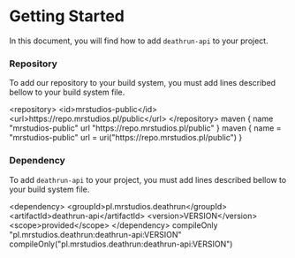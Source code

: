 # Getting Started
In this document, you will find how to add ``deathrun-api`` to your project.

### Repository
To add our repository to your build system, you must add lines described bellow to your build system file.

<tabs group="build-systems">

<tab title="Maven" group-key="maven">
    <code-block lang="xml">
        &#x3C;repository&#x3E;
            &#x3C;id&#x3E;mrstudios-public&#x3C;/id&#x3E;
            &#x3C;url&#x3E;https://repo.mrstudios.pl/public&#x3C;/url&#x3E;
        &#x3C;/repository&#x3E;
    </code-block>
</tab>

<tab title="Gradle (Groovy)" group-key="gradle-groovy">
    <code-block lang="groovy">
        maven {
            name "mrstudios-public"
            url "https://repo.mrstudios.pl/public"
        }
    </code-block>
</tab>

<tab title="Gradle (Kotlin)" group-key="gradle-kotlin">
    <code-block lang="kotlin">
        maven {
            name = "mrstudios-public"
            url = uri("https://repo.mrstudios.pl/public")
        }
    </code-block>
</tab>

</tabs>

### Dependency
To add ``deathrun-api`` to your project, you must add lines described bellow to your build system file. 

<tabs group="build-systems">

<tab title="Maven" group-key="maven">
    <code-block lang="xml">
        &#x3C;dependency&#x3E;
            &#x3C;groupId&#x3E;pl.mrstudios.deathrun&#x3C;/groupId&#x3E;
            &#x3C;artifactId&#x3E;deathrun-api&#x3C;/artifactId&#x3E;
            &#x3C;version&#x3E;VERSION&#x3C;/version&#x3E;
            &#x3C;scope&#x3E;provided&#x3C;/scope&#x3E;
        &#x3C;/dependency&#x3E;
    </code-block>
</tab>

<tab title="Gradle (Groovy)" group-key="gradle-groovy">
    <code-block lang="groovy">
        compileOnly "pl.mrstudios.deathrun:deathrun-api:VERSION"
    </code-block>
</tab>

<tab title="Gradle (Kotlin)" group-key="gradle-kotlin">
    <code-block lang="kotlin">
        compileOnly("pl.mrstudios.deathrun:deathrun-api:VERSION")
    </code-block>
</tab>

</tabs>